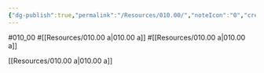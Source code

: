 ```yaml
---
{"dg-publish":true,"permalink":"/Resources/010.00/","noteIcon":"0","created":"2023-12-28T00:47:21.179+09:00","updated":"2024-01-01T01:29:42.271+09:00"}
---
```


#010_00 #[[Resources/010.00 a\|010.00 a]] #[[Resources/010.00 a\|010.00 a]]


[[Resources/010.00 a\|010.00 a]]